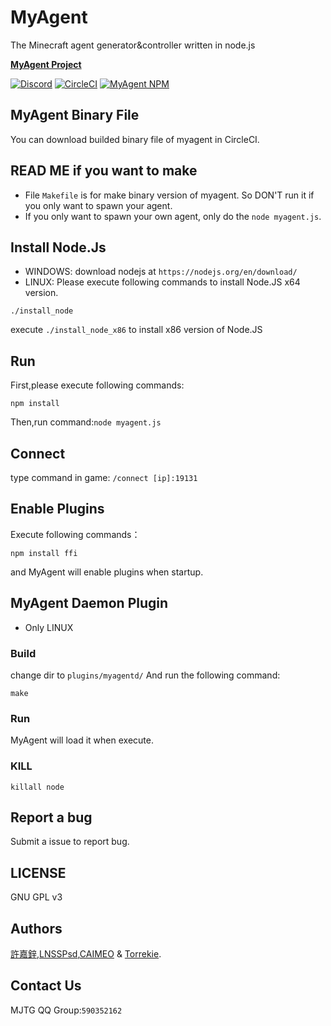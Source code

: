 # MyAgent
The Minecraft agent generator&amp;controller written in node.js

**[MyAgent Project](http://agent.vanillahh.online)**

[![Discord](https://img.shields.io/badge/chat-on%20discord-7289da.svg)](https://discord.gg/ntaa8z8)
[![CircleCI](https://circleci.com/gh/mcpewebsocket-dev/MyAgent.svg?style=svg)](https://circleci.com/gh/mcpewebsocket-dev/MyAgent)
[![MyAgent NPM](https://img.shields.io/badge/npm-myagent-blue.svg)](https://www.npmjs.com/myagent)

## MyAgent Binary File
You can download builded binary file of myagent in CircleCI.
## READ ME if you want to make
* File `Makefile` is for make binary version of myagent. So DON'T run it if you only want to spawn your agent.
* If you only want to spawn your own agent, only do the `node myagent.js`.
## Install Node.Js
* WINDOWS: download nodejs at `https://nodejs.org/en/download/`
* LINUX: Please execute following commands to install Node.JS x64 version.
```
./install_node
```
execute `./install_node_x86` to install x86 version of Node.JS
## Run
First,please execute following commands:
````
npm install
````
Then,run command:`node myagent.js`

## Connect
type command in game:
`/connect [ip]:19131`
## Enable Plugins
Execute following commands：
````
npm install ffi
````
and MyAgent will enable plugins when startup.
## MyAgent Daemon Plugin
* Only LINUX
### Build
change dir to `plugins/myagentd/`
And run the following command:
````
make
````
### Run
MyAgent will load it when execute.
### KILL
````
killall node
````
## Report a bug
Submit a issue to report bug.
## LICENSE
GNU GPL v3
## Authors
[許嘉鋅](https://github.com/TheXuJiaXin),[LNSSPsd](https://github.com/LNSSPsd),[CAIMEO](https://github.com/CAIMEOX) &amp; [Torrekie](https://github.com/Torrekie).
## Contact Us
MJTG QQ Group:<code>590352162</code>
